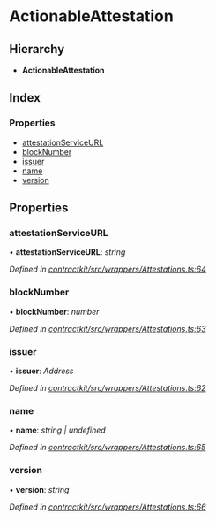 # ActionableAttestation

## Hierarchy

* **ActionableAttestation**

## Index

### Properties

* [attestationServiceURL](_wrappers_attestations_.actionableattestation.md#attestationserviceurl)
* [blockNumber](_wrappers_attestations_.actionableattestation.md#blocknumber)
* [issuer](_wrappers_attestations_.actionableattestation.md#issuer)
* [name](_wrappers_attestations_.actionableattestation.md#name)
* [version](_wrappers_attestations_.actionableattestation.md#version)

## Properties

### attestationServiceURL

• **attestationServiceURL**: _string_

_Defined in_ [_contractkit/src/wrappers/Attestations.ts:64_](https://github.com/celo-org/celo-monorepo/blob/master/packages/sdk/contractkit/src/wrappers/Attestations.ts#L64)

### blockNumber

• **blockNumber**: _number_

_Defined in_ [_contractkit/src/wrappers/Attestations.ts:63_](https://github.com/celo-org/celo-monorepo/blob/master/packages/sdk/contractkit/src/wrappers/Attestations.ts#L63)

### issuer

• **issuer**: _Address_

_Defined in_ [_contractkit/src/wrappers/Attestations.ts:62_](https://github.com/celo-org/celo-monorepo/blob/master/packages/sdk/contractkit/src/wrappers/Attestations.ts#L62)

### name

• **name**: _string \| undefined_

_Defined in_ [_contractkit/src/wrappers/Attestations.ts:65_](https://github.com/celo-org/celo-monorepo/blob/master/packages/sdk/contractkit/src/wrappers/Attestations.ts#L65)

### version

• **version**: _string_

_Defined in_ [_contractkit/src/wrappers/Attestations.ts:66_](https://github.com/celo-org/celo-monorepo/blob/master/packages/sdk/contractkit/src/wrappers/Attestations.ts#L66)


